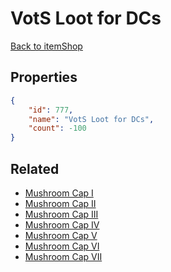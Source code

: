 # VotS Loot for DCs

<no description available>

[Back to itemShop](../item-shops.md)

## Properties

```json
{
    "id": 777,
    "name": "VotS Loot for DCs",
    "count": -100
}
```

## Related

- [Mushroom Cap I](../items/21559-mushroom-cap-i.md)
- [Mushroom Cap II](../items/21560-mushroom-cap-ii.md)
- [Mushroom Cap III](../items/21561-mushroom-cap-iii.md)
- [Mushroom Cap IV](../items/21562-mushroom-cap-iv.md)
- [Mushroom Cap V](../items/21563-mushroom-cap-v.md)
- [Mushroom Cap VI](../items/21564-mushroom-cap-vi.md)
- [Mushroom Cap VII](../items/21565-mushroom-cap-vii.md)


